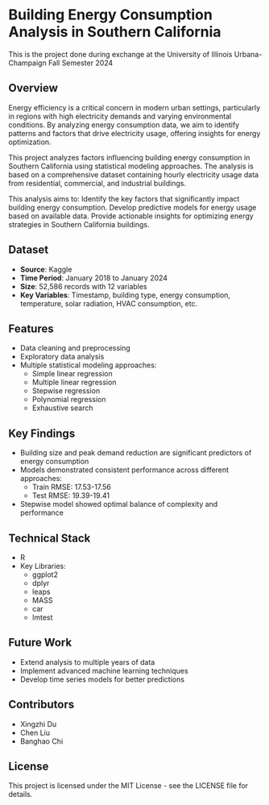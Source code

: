 # Building Energy Consumption Analysis in Southern California
This is the project done during exchange at the University of Illinois Urbana-Champaign Fall Semester 2024

## Overview
Energy efficiency is a critical concern in modern urban settings, particularly in regions with high electricity demands and varying environmental conditions. By analyzing energy consumption data, we aim to identify patterns and factors that drive electricity usage, offering insights for energy optimization. 

This project analyzes factors influencing building energy consumption in Southern California using statistical modeling approaches. The analysis is based on a comprehensive dataset containing hourly electricity usage data from residential, commercial, and industrial buildings.

This analysis aims to:
Identify the key factors that significantly impact building energy consumption.
Develop predictive models for energy usage based on available data.
Provide actionable insights for optimizing energy strategies in Southern California buildings.

## Dataset
- **Source**:  Kaggle
- **Time Period**: January 2018 to January 2024
- **Size**: 52,586 records with 12 variables
- **Key Variables**: Timestamp, building type, energy consumption, temperature, solar radiation, HVAC consumption, etc.

## Features
- Data cleaning and preprocessing
- Exploratory data analysis
- Multiple statistical modeling approaches:
  - Simple linear regression
  - Multiple linear regression
  - Stepwise regression
  - Polynomial regression
  - Exhaustive search

## Key Findings
- Building size and peak demand reduction are significant predictors of energy consumption
- Models demonstrated consistent performance across different approaches:
  - Train RMSE: 17.53-17.56
  - Test RMSE: 19.39-19.41
- Stepwise model showed optimal balance of complexity and performance

## Technical Stack
- R
- Key Libraries:
  - ggplot2
  - dplyr
  - leaps
  - MASS
  - car
  - lmtest

## Future Work
- Extend analysis to multiple years of data
- Implement advanced machine learning techniques
- Develop time series models for better predictions

## Contributors
- Xingzhi Du
- Chen Liu
- Banghao Chi

## License
This project is licensed under the MIT License - see the LICENSE file for details.
